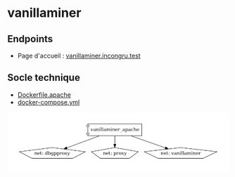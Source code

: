 # vanillaminer

## Endpoints

- Page d'accueil : [vanillaminer.incongru.test](http://vanillaminer.incongru.test)

## Socle technique

- [Dockerfile.apache](https://github.com/ARAMISAUTO/vanillaminer/blob/master/Dockerfile.apache)
- [docker-compose.yml](docker-compose.yml)

![Diagramme Docker Compose](docker-compose.png)